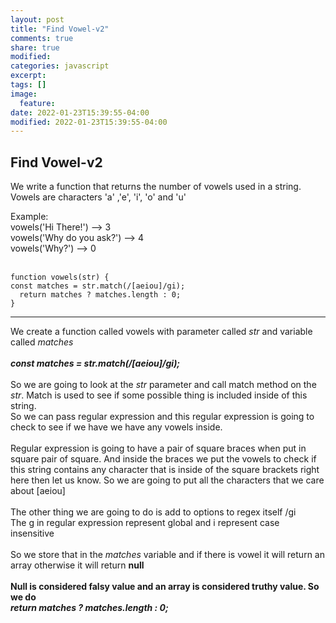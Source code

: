 ```yaml
---
layout: post
title: "Find Vowel-v2"
comments: true
share: true
modified:
categories: javascript
excerpt:
tags: []
image:
  feature:
date: 2022-01-23T15:39:55-04:00
modified: 2022-01-23T15:39:55-04:00
---
```


## Find Vowel-v2
We write a function that returns the number of vowels used in a string. Vowels are characters 'a' ,'e', 'i', 'o' and 'u'


Example:<br>
vowels('Hi There!') --> 3<br>
vowels('Why do you ask?') --> 4<br>
vowels('Why?') --> 0<br>
<br>





~~~
function vowels(str) {
const matches = str.match(/[aeiou]/gi);
  return matches ? matches.length : 0;
}
~~~
___
We create a function called vowels with parameter called *str* and variable called *matches* 
<br><br>
***const matches = str.match(/[aeiou]/gi);***
<br><br>
So we are going to look at the *str* parameter and call match method on the *str*. Match is used to see if some possible thing is included inside of this string.
<br>
So we can pass regular expression and this regular expression is going to check to see if we have we have any vowels inside.
<br><br>
Regular expression is going to have a pair of square braces when put in square pair of square. And inside the braces we put the vowels to check if this string contains any character that is inside of the square brackets right here then let us know. So we are going to put all the characters that we care about [aeiou]
<br><br>
The other thing we are going to do is add to options to regex itself /gi<br>
The g in regular expression represent global and i represent case insensitive 
<br><br>
So we store that in the *matches* variable and if there is vowel it will return an array otherwise it will return <b>null<b>
  <br><br>
Null is considered falsy value and an array is considered truthy value. So we do<br>
***return matches ? matches.length : 0;***